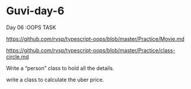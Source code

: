 # Guvi-day-6

Day 06 :OOPS TASK 



https://github.com/rvsp/typescript-oops/blob/master/Practice/Movie.md

https://github.com/rvsp/typescript-oops/blob/master/Practice/class-circle.md

Write a “person” class to hold all the details.

write a class to calculate the uber price.


